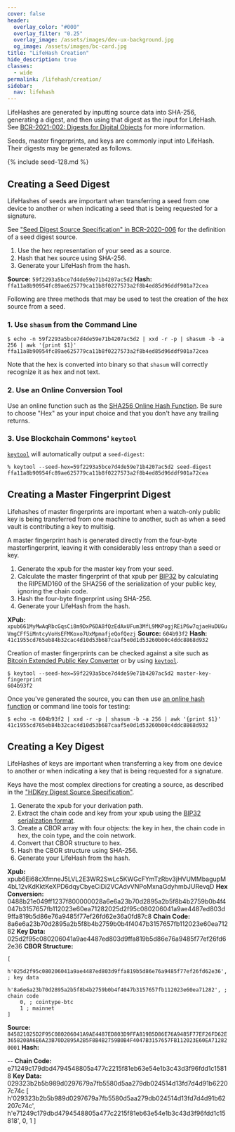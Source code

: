 ```yaml
---
cover: false
header:
  overlay_color: "#000"
  overlay_filter: "0.25"
  overlay_image: /assets/images/dev-ux-background.jpg
  og_image: /assets/images/bc-card.jpg
title: "LifeHash Creation"
hide_description: true
classes:
  - wide
permalink: /lifehash/creation/
sidebar:
  nav: lifehash
---
```


LifeHashes are generated by inputting source data into SHA-256,
generating a digest, and then using that digest as the input for
LifeHash. See [BCR-2021-002: Digests for Digital
Objects](https://github.com/BlockchainCommons/Research/blob/master/papers/bcr-2021-002-digest.md)
for more information.

Seeds, master fingerprints, and keys are commonly input
into LifeHash. Their digests may be generated as follows.

{% include seed-128.md %}

## Creating a Seed Digest

LifeHashes of seeds are important when transferring a seed from one
device to another or when indicating a seed that is being requested
for a signature.

See ["Seed Digest Source Specification" in
BCR-2020-006](https://github.com/BlockchainCommons/Research/blob/master/papers/bcr-2020-006-urtypes.md#seed-digest-source-specification)
for the definition of a seed digest source.

1. Use the hex representation of your seed as a source.
2. Hash that hex source using SHA-256.
3. Generate your LifeHash from the hash.

**Source:** `59f2293a5bce7d4de59e71b4207ac5d2`
**Hash:** `ffa11a8b90954fc89ae625779ca11b8f0227573a2f8b4ed85d96ddf901a72cea`

Following are three methods that may be used to test the creation of
the hex source from a seed.

### 1. Use `shasum` from the Command Line

```
$ echo -n 59f2293a5bce7d4de59e71b4207ac5d2 | xxd -r -p | shasum -b -a 256 | awk '{print $1}'
ffa11a8b90954fc89ae625779ca11b8f0227573a2f8b4ed85d96ddf901a72cea
```

Note that the hex is converted into binary so that `shasum` will
correctly recognize it as hex and not text.

### 2. Use an Online Conversion Tool

Use an online function such as the [SHA256 Online Hash
Function](https://emn178.github.io/online-tools/sha256.html). Be sure
to choose "Hex" as your input choice and that you don't have any
trailing returns.

### 3. Use Blockchain Commons' `keytool`

[`keytool`](https://github.com/BlockchainCommons/keytool-cli) will automatically output a `seed-digest`:
```
% keytool --seed-hex=59f2293a5bce7d4de59e71b4207ac5d2 seed-digest
ffa11a8b90954fc89ae625779ca11b8f0227573a2f8b4ed85d96ddf901a72cea
```

## Creating a Master Fingerprint Digest

Lifehashes of master fingerprints are important when a watch-only
public key is being transferred from one machine to another, such as
when a seed vault is contributing a key to multisig.

A master fingerprint hash is generated directly from the four-byte
masterfingerprint, leaving it with considerably less entropy than a
seed or key.

1. Generate the xpub for the master key from your seed.
2. Calculate the master fingerprint of that xpub per [BIP32](https://en.bitcoin.it/wiki/BIP_0032#Key_identifiers) by calculating the RIPEMD160 of the SHA256 of the serialization of your public key, ignoring the chain code.
3. Hash the four-byte fingerprint using SHA-256.
4. Generate your LifeHash from the hash.

**XPub:** `xpub661MyMwAqRbcGqsCi8m9DxP6DA8fQzEdAxUFum3MfL9MKPogjREiP6w7qjaeHuDUGuVmgCFf5iMntcyVoHsEFMKoxo7UxMpmafjeQofQezj`
**Source:** `604b93f2`
**Hash:** `41c1955cd765eb84b32cac4d10d53b687caaf5e0d1d53260b00c4ddc8868d932`

Creation of master fingerprints can be checked against a site such as
[Bitcoin Extended Public Key
Converter](https://jlopp.github.io/xpub-converter/) or by using [`keytool`](https://github.com/BlockchainCommons/keytool-cli).
```
$ keytool --seed-hex=59f2293a5bce7d4de59e71b4207ac5d2 master-key-fingerprint
604b93f2
```
Once you've generated the source, you can then use [an
online hash
function](https://emn178.github.io/online-tools/sha256.html) or
command line tools for testing:
```
$ echo -n 604b93f2 | xxd -r -p | shasum -b -a 256 | awk '{print $1}'
41c1955cd765eb84b32cac4d10d53b687caaf5e0d1d53260b00c4ddc8868d932
```

## Creating a Key Digest

LifeHashes of keys are important when transferring a key from one
device to another or when indicating a key that is being requested
for a signature. 

Keys have the most complex directions for creating a source, as
described in the ["HDKey Digest Source
Specification"](https://github.com/BlockchainCommons/Research/blob/master/papers/bcr-2020-007-hdkey.md#hdkey-digest-source-specification).

1. Generate the xpub for your derivation path.
1. Extract the chain code and key from your xpub using the [BIP32 serialization format](https://en.bitcoin.it/wiki/BIP_0032#Serialization_format).
1. Create a CBOR array with four objects: the key in hex, the chain code in hex,
the coin type, and the coin network.
1. Convert that CBOR structure to hex.
1. Hash the CBOR structure using SHA-256.
1. Generate your LifeHash from the hash.

**Xpub:** xpub6Ei68cXfmneJ5LVL2E3WR2SwLc5KWGcFYmTzRbv3jHVUMMbagupM4bL12vKdKktKeXPD6dqyCbyeCiDi2VCAdvVNPoMxnaGdyhmbJURevqD
**Hex Conversion:** 0488b21e049ff1237f800000028a6e6a23b70d2895a2b5f8b4b2759b0b4f4047b3157657fb112023e60ea71282025d2f95c080206041a9ae4487ed803d9ffa819b5d86e76a9485f77ef26fd62e36a0fd87c8
**Chain Code:** 8a6e6a23b70d2895a2b5f8b4b2759b0b4f4047b3157657fb112023e60ea71282
**Key Data:** 025d2f95c080206041a9ae4487ed803d9ffa819b5d86e76a9485f77ef26fd62e36
**CBOR Structure:**
```
[
	h'025d2f95c080206041a9ae4487ed803d9ffa819b5d86e76a9485f77ef26fd62e36', ; key data
	h'8a6e6a23b70d2895a2b5f8b4b2759b0b4f4047b3157657fb112023e60ea71282', ; chain code
	0, ; cointype-btc
	1 ; mainnet
]	
```
**Source:** `845821025D2F95C080206041A9AE4487ED803D9FFA819B5D86E76A9485F77EF26FD62E3658208A6E6A23B70D2895A2B5F8B4B2759B0B4F4047B3157657FB112023E60EA712820001`
**Hash:** 

--
**Chain Code:** e71249c179dbd4794548805a477c2215f81eb63e54e1b3c43d3f96fdd1c15818
**Key Data:** 029323b2b5b989d0297679a7fb5580d5aa279db024514d13fd7d4d91b62207c74c
[
	h'029323b2b5b989d0297679a7fb5580d5aa279db024514d13fd7d4d91b62207c74c',
	h'e71249c179dbd4794548805a477c2215f81eb63e54e1b3c43d3f96fdd1c15818',
	0,
	1
]	
